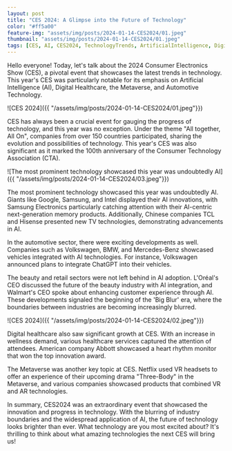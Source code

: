 ```yaml
---
layout: post
title: "CES 2024: A Glimpse into the Future of Technology"
color: "#ff5a00"
feature-img: "assets/img/posts/2024-01-14-CES2024/01.jpeg"
thumbnail: "assets/img/posts/2024-01-14-CES2024/01.jpeg"
tags: [CES, AI, CES2024, TechnologyTrends, ArtificialIntelligence, DigitalHealthcare, Metaverse, AutomotiveInnovation, TechConference, ConsumerElectronics, FutureTech, AIAdvancements, TechNews, InnovationShowcase, TechEvolution, BigBlur, VRandAR, TechGlimpse2024]
---
```


Hello everyone! Today, let's talk about the 2024 Consumer Electronics Show (CES), a pivotal event that showcases the latest trends in technology. This year's CES was particularly notable for its emphasis on Artificial Intelligence (AI), Digital Healthcare, the Metaverse, and Automotive Technology.

![CES 2024]({{ "/assets/img/posts/2024-01-14-CES2024/01.jpeg"}})

CES has always been a crucial event for gauging the progress of technology, and this year was no exception. Under the theme "All together, All On", companies from over 150 countries participated, sharing the evolution and possibilities of technology. This year's CES was also significant as it marked the 100th anniversary of the Consumer Technology Association (CTA).

![The most prominent technology showcased this year was undoubtedly AI]({{ "/assets/img/posts/2024-01-14-CES2024/03.jpeg"}})

The most prominent technology showcased this year was undoubtedly AI. Giants like Google, Samsung, and Intel displayed their AI innovations, with Samsung Electronics particularly catching attention with their AI-centric next-generation memory products. Additionally, Chinese companies TCL and Hisense presented new TV technologies, demonstrating advancements in AI.

In the automotive sector, there were exciting developments as well. Companies such as Volkswagen, BMW, and Mercedes-Benz showcased vehicles integrated with AI technologies. For instance, Volkswagen announced plans to integrate ChatGPT into their vehicles.

The beauty and retail sectors were not left behind in AI adoption. L'Oréal's CEO discussed the future of the beauty industry with AI integration, and Walmart's CEO spoke about enhancing customer experience through AI. These developments signaled the beginning of the 'Big Blur' era, where the boundaries between industries are becoming increasingly blurred.

![CES 2024]({{ "/assets/img/posts/2024-01-14-CES2024/02.jpeg"}})

Digital healthcare also saw significant growth at CES. With an increase in wellness demand, various healthcare services captured the attention of attendees. American company Abbott showcased a heart rhythm monitor that won the top innovation award.

The Metaverse was another key topic at CES. Netflix used VR headsets to offer an experience of their upcoming drama "Three-Body" in the Metaverse, and various companies showcased products that combined VR and AR technologies.

In summary, CES2024 was an extraordinary event that showcased the innovation and progress in technology. With the blurring of industry boundaries and the widespread application of AI, the future of technology looks brighter than ever. What technology are you most excited about? It's thrilling to think about what amazing technologies the next CES will bring us!